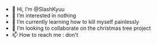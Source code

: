 - 👋 Hi, I’m @SlashKyuu
- 👀 I’m interested in nothing
- 🌱 I’m currently learning how to kill myself painlessly 
- 💞️ I’m looking to collaborate on the christmas tree project
- 📫 How to reach me : don't

<!---
SlashKyuu/SlashKyuu is a ✨ special ✨ repository because its `README.md` (this file) appears on your GitHub profile.
You can click the Preview link to take a look at your changes.
--->
